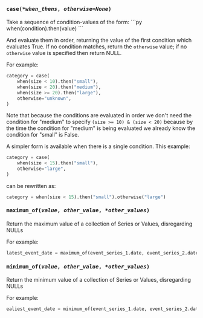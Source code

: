 
<h4 class="attr-heading" id="case" data-toc-label="case" markdown>
  <tt><strong>case</strong>(<em>*when_thens</em>, <em>otherwise=None</em>)</tt>
</h4>
<div markdown="block" class="indent">
Take a sequence of condition-values of the form:
```py
when(condition).then(value)
```

And evaluate them in order, returning the value of the first condition which
evaluates True. If no condition matches, return the `otherwise` value; if no
`otherwise` value is specified then return NULL.

For example:
```py
category = case(
    when(size < 10).then("small"),
    when(size < 20).then("medium"),
    when(size >= 20).then("large"),
    otherwise="unknown",
)
```

Note that because the conditions are evaluated in order we don't need the condition
for "medium" to specify `(size >= 10) & (size < 20)` because by the time the
condition for "medium" is being evaluated we already know the condition for "small"
is False.

A simpler form is available when there is a single condition.  This example:
```py
category = case(
    when(size < 15).then("small"),
    otherwise="large",
)
```

can be rewritten as:
```py
category = when(size < 15).then("small").otherwise("large")
```
</div>



<h4 class="attr-heading" id="maximum_of" data-toc-label="maximum_of" markdown>
  <tt><strong>maximum_of</strong>(<em>value</em>, <em>other_value</em>, <em>*other_values</em>)</tt>
</h4>
<div markdown="block" class="indent">
Return the maximum value of a collection of Series or Values, disregarding NULLs

For example:
```py
latest_event_date = maximum_of(event_series_1.date, event_series_2.date, "2001-01-01")
```
</div>



<h4 class="attr-heading" id="minimum_of" data-toc-label="minimum_of" markdown>
  <tt><strong>minimum_of</strong>(<em>value</em>, <em>other_value</em>, <em>*other_values</em>)</tt>
</h4>
<div markdown="block" class="indent">
Return the minimum value of a collection of Series or Values, disregarding NULLs

For example:
```py
ealiest_event_date = minimum_of(event_series_1.date, event_series_2.date, "2001-01-01")
```
</div>
